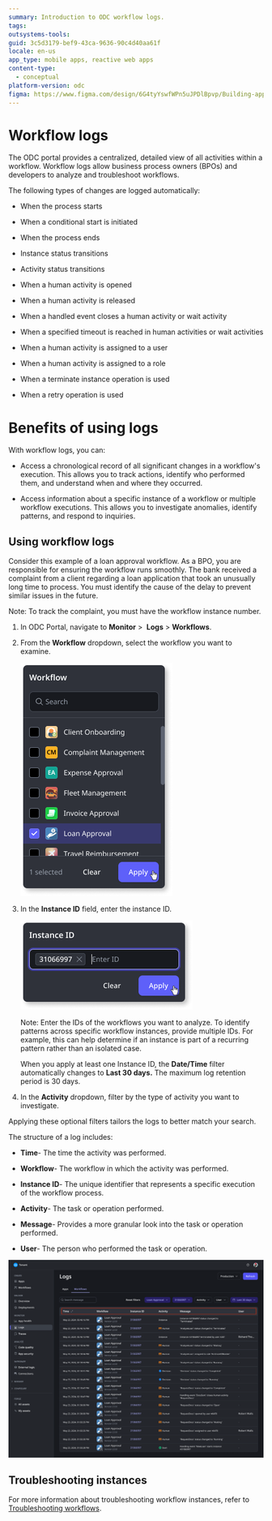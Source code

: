 ```yaml
---
summary: Introduction to ODC workflow logs. 
tags: 
outsystems-tools: 
guid: 3c5d3179-bef9-43ca-9636-90c4d40aa61f
locale: en-us
app_type: mobile apps, reactive web apps
content-type: 
  - conceptual
platform-version: odc
figma: https://www.figma.com/design/6G4tyYswfWPn5uJPDlBpvp/Building-apps?m=auto&node-id=6372-10&t=QL4wNRboofdp7zdI-1
---
```


# Workflow logs

The ODC portal provides a centralized, detailed view of all activities within a workflow. Workflow logs allow business process owners (BPOs) and developers to analyze and troubleshoot workflows.

The following types of changes are logged automatically:

* When the process starts

* When a conditional start is initiated

* When the process ends

* Instance status transitions

* Activity status transitions

* When a human activity is opened

* When a human activity is released

* When a handled event closes a human activity or wait activity

* When a specified timeout is reached in human activities or wait activities

* When a human activity is assigned to a user

* When a human activity is assigned to a role

* When a terminate instance operation is used

* When a retry operation is used

# Benefits of using logs

With workflow logs, you can:

* Access a chronological record of all significant changes in a workflow's execution. This allows you to track actions, identify who performed them, and understand when and where they occurred.

* Access information about a specific instance of a workflow or multiple workflow executions. This allows you to investigate anomalies, identify patterns, and respond to inquiries.

## Using workflow logs

Consider this example of a loan approval workflow. As a BPO, you are responsible for ensuring the workflow runs smoothly. The bank received a complaint from a client regarding a loan application that took an unusually long time to process. You must identify the cause of the delay to prevent similar issues in the future.

Note: To track the complaint, you must have the workflow instance number.

1. In ODC Portal, navigate to **Monitor** >  **Logs** > **Workflows**.

1. From the **Workflow** dropdown, select the workflow you want to examine.

    ![Dropdown menu in ODC Portal showing various workflow options with 'Loan Approval' selected.](images/select-workflow-pl.png "Workflow Selection Dropdown")

1. In the **Instance ID** field, enter the instance ID.

    ![Input field in ODC Portal for entering the Instance ID with an example ID entered.](images/instance-id-pl.png "Instance ID Input Field")

    Note: Enter the IDs of the workflows you want to analyze. To identify patterns across specific workflow instances, provide multiple IDs. For example, this can help determine if an instance is part of a recurring pattern rather than an isolated case.

    <div class="info" markdown="1">

    When you apply at least one Instance ID, the **Date/Time** filter automatically changes to **Last 30 days.** The maximum log retention period is 30 days.

    </div>

1. In the **Activity** dropdown, filter by the type of activity you want to investigate.

Applying these optional filters tailors the logs to better match your search.

The structure of a log includes:

* **Time**- The time the activity was performed.

* **Workflow**- The workflow in which the activity was performed.

* **Instance ID**- The unique identifier that represents a specific execution of the workflow process.

* **Activity**- The task or operation performed.

* **Message**- Provides a more granular look into the task or operation performed.

* **User**- The person who performed the task or operation.

![Log entries in ODC Portal showing details such as time, workflow, instance ID, activity, message, and user.](images/log-pl.png "Workflow Logs")

## Troubleshooting instances

For more information about troubleshooting workflow instances, refer to [Troubleshooting workflows](./troubleshooting-workflows.md).
